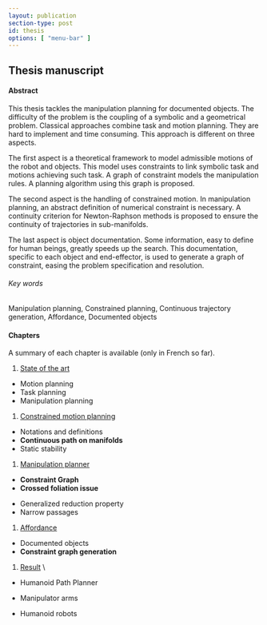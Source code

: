 ```yaml
---
layout: publication
section-type: post
id: thesis
options: [ "menu-bar" ]
---
```


## Thesis manuscript

#### Abstract

This thesis tackles the manipulation planning for documented objects.
The difficulty of the problem is the coupling of a symbolic and a geometrical problem.
Classical approaches combine task and motion planning.
They are hard to implement and time consuming.
This approach is different on three aspects.

The first aspect is a theoretical framework to model admissible motions of the robot and objects.
This model uses constraints to link symbolic task and motions achieving such task.
A graph of constraint models the manipulation rules.
A planning algorithm using this graph is proposed.

The second aspect is the handling of constrained motion.
In manipulation planning, an abstract definition of numerical constraint is necessary.
A continuity criterion for Newton-Raphson methods is proposed to ensure the continuity of trajectories in sub-manifolds.

The last aspect is object documentation.
Some information, easy to define for human beings, greatly speeds up the search.
This documentation, specific to each object and end-effector, is used to generate a graph of constraint, easing the problem specification and resolution.

###### Key words
Manipulation planning, Constrained planning, Continuous trajectory generation, Affordance, Documented objects

<style>
ul {
text-align: left;
}
li {
text-align: left;
}
</style>

#### Chapters

A summary of each chapter is available (only in French so far).

1. [State of the art](thesis/chap1.html)
  - Motion planning
  - Task planning
  - Manipulation planning

1. [Constrained motion planning](thesis/chap2.html)
  - Notations and definitions
  - **Continuous path on manifolds**
  - Static stability

1. [Manipulation planner](thesis/chap3.html)
  - **Constraint Graph**
  - **Crossed foliation issue**
  <!--{% youtube kptp-zZw634?start=50&end=1m06 %}-->
  - Generalized reduction property
  - Narrow passages

1. [Affordance](thesis/chap4.html)
  - Documented objects
  - **Constraint graph generation**

1. [Result](thesis/chap5.html) \\
    <!--<small>See the [HPP website](https://humanoid-path-planner.github.io/hpp-doc/index.html) for an overview of the results.</small>-->
  - Humanoid Path Planner
  <!--{% youtube 01K_nmax9E0 %}-->
  - Manipulator arms
  <!--{% youtube kptp-zZw634?start=4&end=34 width=500 %}-->
  <!--{% youtube iRJtmt7RzDM                width=500 %}-->
  - Humanoid robots
  <!--{% youtube kptp-zZw634?start=34&end=50 %}-->
  <!--{% video http://homepages.laas.fr/jmirabel/raw/videos/hrp2_stairs.mp4 300px 315px %}-->

